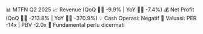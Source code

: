 📊 MTFN Q2 2025
📈 Revenue (QoQ 🔻🔴 -9.9% | YoY 🔻🔴 -7.4%)
💰 Net Profit (QoQ 🔻🔴 -213.8% | YoY 🔻🔴 -370.9%)
💡 Cash Operasi: Negatif
🧮 Valuasi: PER -14x | PBV -2.0x
🧱 Fundamental perlu dicermati
